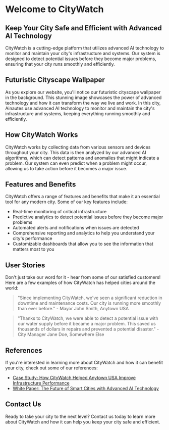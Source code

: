 <!--font:Raleway-->

# Welcome to CityWatch

## Keep Your City Safe and Efficient with Advanced AI Technology

CityWatch is a cutting-edge platform that utilizes advanced AI technology to monitor and maintain your city's infrastructure and systems. Our system is designed to detect potential issues before they become major problems, ensuring that your city runs smoothly and efficiently.

## Futuristic Cityscape Wallpaper

As you explore our website, you'll notice our futuristic cityscape wallpaper in the background. This stunning image showcases the power of advanced technology and how it can transform the way we live and work. In this city, Ainautes use advanced AI technology to monitor and maintain the city's infrastructure and systems, keeping everything running smoothly and efficiently.

## How CityWatch Works

CityWatch works by collecting data from various sensors and devices throughout your city. This data is then analyzed by our advanced AI algorithms, which can detect patterns and anomalies that might indicate a problem. Our system can even predict when a problem might occur, allowing us to take action before it becomes a major issue.

## Features and Benefits

CityWatch offers a range of features and benefits that make it an essential tool for any modern city. Some of our key features include:

- Real-time monitoring of critical infrastructure
- Predictive analytics to detect potential issues before they become major problems
- Automated alerts and notifications when issues are detected
- Comprehensive reporting and analytics to help you understand your city's performance
- Customizable dashboards that allow you to see the information that matters most to you

## User Stories

Don't just take our word for it - hear from some of our satisfied customers! Here are a few examples of how CityWatch has helped cities around the world:

> "Since implementing CityWatch, we've seen a significant reduction in downtime and maintenance costs. Our city is running more smoothly than ever before." - Mayor John Smith, Anytown USA

> "Thanks to CityWatch, we were able to detect a potential issue with our water supply before it became a major problem. This saved us thousands of dollars in repairs and prevented a potential disaster." - City Manager Jane Doe, Somewhere Else

## References

If you're interested in learning more about CityWatch and how it can benefit your city, check out some of our references:

- [Case Study: How CityWatch Helped Anytown USA Improve Infrastructure Performance](#)
- [White Paper: The Future of Smart Cities with Advanced AI Technology](#)

## Contact Us

Ready to take your city to the next level? Contact us today to learn more about CityWatch and how it can help you keep your city safe and efficient.

<!--

Write me content for website with wallpaper which alt text is:

"A futuristic cityscape where Ainautes use advanced AI technology to monitor and maintain the city's infrastructure and systems."

The name/title of the page should not be 1:1 copy of the alt text but rather a real content of the website which is using this wallpaper.

- Use markdown format 
- Start with heading
- Heading should be short and concise
- The content should look like a real website 
- The website should not be about the wallpaper, wallpaper is just a related background
- Heading should be contain work "wallpaper" or "background"
- Include real sections like references, contact, user stories, etc. use things relevant to the page purpose.
- Feel free to use structure like headings, bullets, numbering, blockquotes, paragraphs, horizontal lines, etc.
- You can use formatting like bold or _italic_
- You can include UTF-8 emojis
- Links should be only #hash anchors (and you can refer to the document itself)
- Do not include images


---


# Welcome to CityWatch

## Keep Your City Safe and Efficient with Advanced AI Technology

CityWatch is a cutting-edge platform that utilizes advanced AI technology to monitor and maintain your city's infrastructure and systems. Our system is designed to detect potential issues before they become major problems, ensuring that your city runs smoothly and efficiently.

## Futuristic Cityscape Wallpaper

As you explore our website, you'll notice our futuristic cityscape wallpaper in the background. This stunning image showcases the power of advanced technology and how it can transform the way we live and work. In this city, Ainautes use advanced AI technology to monitor and maintain the city's infrastructure and systems, keeping everything running smoothly and efficiently.

## How CityWatch Works

CityWatch works by collecting data from various sensors and devices throughout your city. This data is then analyzed by our advanced AI algorithms, which can detect patterns and anomalies that might indicate a problem. Our system can even predict when a problem might occur, allowing us to take action before it becomes a major issue.

## Features and Benefits

CityWatch offers a range of features and benefits that make it an essential tool for any modern city. Some of our key features include:

- Real-time monitoring of critical infrastructure
- Predictive analytics to detect potential issues before they become major problems
- Automated alerts and notifications when issues are detected
- Comprehensive reporting and analytics to help you understand your city's performance
- Customizable dashboards that allow you to see the information that matters most to you

## User Stories

Don't just take our word for it - hear from some of our satisfied customers! Here are a few examples of how CityWatch has helped cities around the world:

> "Since implementing CityWatch, we've seen a significant reduction in downtime and maintenance costs. Our city is running more smoothly than ever before." - Mayor John Smith, Anytown USA

> "Thanks to CityWatch, we were able to detect a potential issue with our water supply before it became a major problem. This saved us thousands of dollars in repairs and prevented a potential disaster." - City Manager Jane Doe, Somewhere Else

## References

If you're interested in learning more about CityWatch and how it can benefit your city, check out some of our references:

- [Case Study: How CityWatch Helped Anytown USA Improve Infrastructure Performance](#)
- [White Paper: The Future of Smart Cities with Advanced AI Technology](#)

## Contact Us

Ready to take your city to the next level? Contact us today to learn more about CityWatch and how it can help you keep your city safe and efficient.

-->
